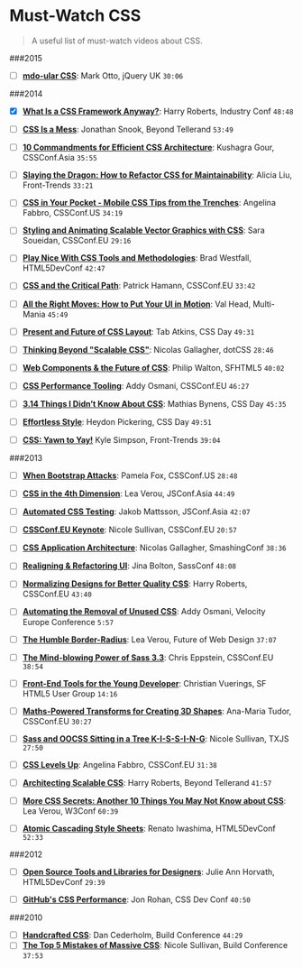 Must-Watch CSS
==============

> A useful list of must-watch videos about CSS.

###2015

 - [ ] [**mdo-ular CSS**](http://jqueryuk.com/2015/videos.php?s=mdo-ular-css): Mark Otto, jQuery UK `30:06`


###2014

 - [x] [**What Is a CSS Framework Anyway?**](https://vimeo.com/95734680): Harry Roberts, Industry Conf `48:48`
 - [ ] [**CSS Is a Mess**](https://vimeo.com/99877232): Jonathan Snook, Beyond Tellerand `53:49`
 - [ ] [**10 Commandments for Efficient CSS Architecture**](https://www.youtube.com/watch?v=FYcu-wWrNqo&list=PLUS3uVC08ZaqVEGFkl_dS_3FUzILkOIzA): Kushagra Gour, CSSConf.Asia `35:55`
 - [ ] [**Slaying the Dragon: How to Refactor CSS for Maintainability**](https://vimeo.com/100501790): Alicia Liu, Front-Trends `33:21`
 - [ ] [**CSS in Your Pocket - Mobile CSS Tips from the Trenches**](https://www.youtube.com/watch?v=vBHt61yDO9U&list=PLUS3uVC08ZaqVEGFkl_dS_3FUzILkOIzA): Angelina Fabbro, CSSConf.US `34:19`
 - [ ] [**Styling and Animating Scalable Vector Graphics with CSS**](https://www.youtube.com/watch?v=lf7L8X6ZBu8&list=PLUS3uVC08ZaqVEGFkl_dS_3FUzILkOIzA): Sara Soueidan, CSSConf.EU `29:16`
 - [ ] [**Play Nice With CSS Tools and Methodologies**](https://www.youtube.com/watch?v=-bZSTMLqf8Q&list=PLUS3uVC08ZaqVEGFkl_dS_3FUzILkOIzA): Brad Westfall, HTML5DevConf `42:47`
 - [ ] [**CSS and the Critical Path**](https://www.youtube.com/watch?v=_0Fk85to6hA&list=PLUS3uVC08ZaqVEGFkl_dS_3FUzILkOIzA): Patrick Hamann, CSSConf.EU `33:42`
 - [ ] [**All the Right Moves: How to Put Your UI in Motion**](http://new.livestream.com/accounts/6779986/events/2928486/videos/51426837): Val Head, Multi-Mania `45:49`
 - [ ] [**Present and Future of CSS Layout**](https://vimeo.com/98746172): Tab Atkins, CSS Day `49:31`
 - [ ] [**Thinking Beyond "Scalable CSS"**](https://www.youtube.com/watch?v=L8w3v9m6G04&list=PLUS3uVC08ZaqVEGFkl_dS_3FUzILkOIzA): Nicolas Gallagher, dotCSS `28:46`
 - [ ] [**Web Components & the Future of CSS**](https://www.youtube.com/watch?v=QHxrr6Q82yI&list=PLUS3uVC08ZaqVEGFkl_dS_3FUzILkOIzA): Philip Walton, SFHTML5 `40:02`
 - [ ] [**CSS Performance Tooling**](https://www.youtube.com/watch?v=FEs2jgZBaQA&list=PLUS3uVC08ZaqVEGFkl_dS_3FUzILkOIzA): Addy Osmani, CSSConf.EU `46:27`
 - [ ] [**3.14 Things I Didn’t Know About CSS**](https://vimeo.com/100264064): Mathias Bynens, CSS Day `45:35`
 - [ ] [**Effortless Style**](http://vimeo.com/101718785): Heydon Pickering, CSS Day `49:51`
 - [ ] [**CSS: Yawn to Yay!**](https://vimeo.com/99916682) Kyle Simpson, Front-Trends `39:04`


###2013

 - [ ] [**When Bootstrap Attacks**](https://www.youtube.com/watch?v=xbpnqbM6cRk&list=PLUS3uVC08ZaqVEGFkl_dS_3FUzILkOIzA): Pamela Fox, CSSConf.US `28:48`
 - [ ] [**CSS in the 4th Dimension**](https://www.youtube.com/watch?v=NTJUFQmHbvc&list=PLUS3uVC08ZaqVEGFkl_dS_3FUzILkOIzA): Lea Verou, JSConf.Asia `44:49`
 - [ ] [**Automated CSS Testing**](https://www.youtube.com/watch?v=2PU6JX4S7zI&list=PLUS3uVC08ZaqVEGFkl_dS_3FUzILkOIzA): Jakob Mattsson, JSConf.Asia `42:07`
 - [ ] [**CSSConf.EU Keynote**](https://www.youtube.com/watch?v=ue-Z_HxS3cc&list=PLUS3uVC08ZaqVEGFkl_dS_3FUzILkOIzA): Nicole Sullivan, CSSConf.EU `20:57`
 - [ ] [**CSS Application Architecture**](https://vimeo.com/74359951): Nicolas Gallagher, SmashingConf `38:36`
 - [ ] [**Realigning & Refactoring UI**](https://www.youtube.com/watch?v=I82ytAWxzrI&list=PLUS3uVC08ZaqVEGFkl_dS_3FUzILkOIzA): Jina Bolton, SassConf `48:08`
 - [ ] [**Normalizing Designs for Better Quality CSS**](https://www.youtube.com/watch?v=ldx4ZFxMEeo&list=PLUS3uVC08ZaqVEGFkl_dS_3FUzILkOIzA): Harry Roberts, CSSConf.EU `43:40`
 - [ ] [**Automating the Removal of Unused CSS**](https://www.youtube.com/watch?v=833xr1MyE30&list=PLUS3uVC08ZaqVEGFkl_dS_3FUzILkOIzA): Addy Osmani, Velocity Europe Conference `5:57`
 - [ ] [**The Humble Border-Radius**](https://www.youtube.com/watch?v=2iFw2GCOPj0&list=PLUS3uVC08ZaqVEGFkl_dS_3FUzILkOIzA): Lea Verou, Future of Web Design `37:07`
 - [ ] [**The Mind-blowing Power of Sass 3.3**](https://www.youtube.com/watch?v=-ZJeOJGazgE&list=PLUS3uVC08ZaqVEGFkl_dS_3FUzILkOIzA): Chris Eppstein, CSSConf.EU `38:54`
 - [ ] [**Front-End Tools for the Young Developer**](https://www.youtube.com/watch?v=5_nt5qV15po&list=PLUS3uVC08ZaqVEGFkl_dS_3FUzILkOIzA): Christian Vuerings, SF HTML5 User Group `14:16`
 - [ ] [**Maths-Powered Transforms for Creating 3D Shapes**](https://www.youtube.com/watch?v=w9HeWBH_kvg&list=PLUS3uVC08ZaqVEGFkl_dS_3FUzILkOIzA): Ana-Maria Tudor, CSSConf.EU `30:27`
 - [ ] [**Sass and OOCSS Sitting in a Tree K-I-S-S-I-N-G**](https://vimeo.com/66039168): Nicole Sullivan, TXJS `27:50`
 - [ ] [**CSS Levels Up**](https://www.youtube.com/watch?v=UpVj5azI-iI&list=PLUS3uVC08ZaqVEGFkl_dS_3FUzILkOIzA): Angelina Fabbro, CSSConf.EU `31:38`
 - [ ] [**Architecting Scalable CSS**](https://vimeo.com/70041549): Harry Roberts, Beyond Tellerand `41:57`
 - [ ] [**More CSS Secrets: Another 10 Things You May Not Know about CSS**](https://www.youtube.com/watch?v=3ikye7Qc7Ak&list=PLUS3uVC08ZaqVEGFkl_dS_3FUzILkOIzA): Lea Verou, W3Conf `60:39`
 - [ ] [**Atomic Cascading Style Sheets**]( https://www.youtube.com/watch?v=ojj_-6Xiud4): Renato Iwashima, HTML5DevConf `52:33`


###2012

 - [ ] [**Open Source Tools and Libraries for Designers**](https://www.youtube.com/watch?v=hFdbE6T9QGc&list=PLUS3uVC08ZaqVEGFkl_dS_3FUzILkOIzA): Julie Ann Horvath, HTML5DevConf `29:39`
 - [ ] [**GitHub's CSS Performance**](https://vimeo.com/54990931): Jon Rohan, CSS Dev Conf `40:50`


###2010

 - [ ] [**Handcrafted CSS**](https://vimeo.com/17091905): Dan Cederholm, Build Conference `44:29`
 - [ ] [**The Top 5 Mistakes of Massive CSS**](https://www.youtube.com/watch?v=j6sAm7CLoCQ): Nicole Sullivan, Build Conference `37:53`
